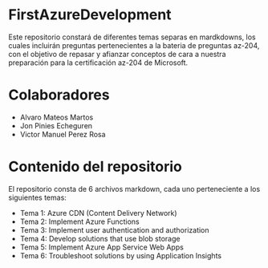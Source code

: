 # FirstAzureDevelopment


Este repositorio constará de diferentes temas separas en mardkdowns, los cuales incluirán preguntas pertenecientes a la bateria de preguntas az-204, con el objetivo de repasar y afianzar conceptos de cara a nuestra preparación para la certificación az-204 de Microsoft.

# Colaboradores
- Alvaro Mateos Martos
- Jon Pinies Echeguren
- Victor Manuel Perez Rosa



# Contenido del repositorio

El repositorio consta de 6 archivos markdown, cada uno perteneciente a los siguientes temas:

- Tema 1: Azure CDN (Content Delivery Network)
-  Tema 2: Implement Azure Functions
- Tema 3: Implement user authentication and authorization
- Tema 4: Develop solutions that use blob storage
- Tema 5: Implement Azure App Service Web Apps
- Tema 6: Troubleshoot solutions by using Application Insights

